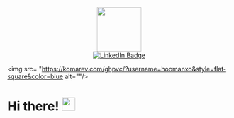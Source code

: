 <div id="header" align="center">
   <img src="https://media.giphy.com/media/MC6eSuC3yypCU/giphy.gif" width="100"/>
  
  </div>
<div id="badges" align= "center">
  <a href="https://ca.linkedin.com/in/hoomanvahdat">
    <img src="https://img.shields.io/badge/LinkedIn----blue?style=for-the-badge&logo=linkedin&logoColor=white" alt="LinkedIn Badge"/>
</a>
  </div>
   
   
   
<img src= "https://komarev.com/ghpvc/?username=hoomanxo&style=flat-square&color=blue alt=""/>
                                                                                                       
<h1>
Hi there!
                                                                                                       <img  src="https://media.giphy.com/media/hvRJCLFzcasrR4ia7z/giphy.gif" width="30px"/>
</h1>
<div>
